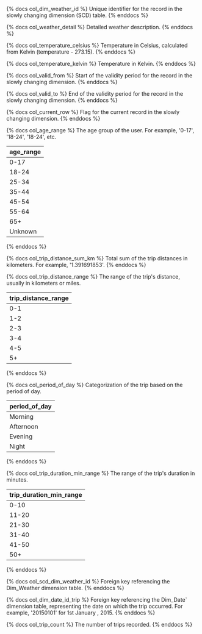 {% docs col_dim_weather_id %}
Unique identifier for the record in the slowly changing dimension (SCD) table.
{% enddocs %}

{% docs col_weather_detail %}
Detailed weather description.
{% enddocs %}

{% docs col_temperature_celsius %}
Temperature in Celsius, calculated from Kelvin (temperature - 273.15).
{% enddocs %}

{% docs col_temperature_kelvin %}
Temperature in Kelvin.
{% enddocs %}

{% docs col_valid_from %}
Start of the validity period for the record in the slowly changing dimension.
{% enddocs %}

{% docs col_valid_to %}
End of the validity period for the record in the slowly changing dimension.
{% enddocs %}

{% docs col_current_row %}
Flag for the current record in the slowly changing dimension.
{% enddocs %}

{% docs col_age_range %}
The age group of the user. For example, '0-17', '18-24', '18-24', etc.

| age_range |
|----------|
|0-17|
|18-24|
|25-34|
|35-44|
|45-54|
|55-64|
|65+|
|Unknown|

{% enddocs %}

{% docs col_trip_distance_sum_km %}
Total sum of the trip distances in kilometers. For example, '1.391691853'.
{% enddocs %}

{% docs col_trip_distance_range %}
The range of the trip's distance, usually in kilometers or miles. 

|trip_distance_range|
|-----|
|0-1|
|1-2|
|2-3|
|3-4|
|4-5|
|5+|

{% enddocs %}

{% docs col_period_of_day %}
Categorization of the trip based on the period of day.

|period_of_day|
|---------|
|Morning|
|Afternoon|
|Evening|
|Night|

{% enddocs %}

{% docs col_trip_duration_min_range %}
The range of the trip's duration in minutes.

|trip_duration_min_range|
|-----------------------|
|0-10|
|11-20|
|21-30|
|31-40|
|41-50|
|50+|

{% enddocs %}

{% docs col_scd_dim_weather_id %}
Foreign key referencing the Dim_Weather dimension table.
{% enddocs %}

{% docs col_dim_date_id_trip %}
Foreign key referencing the Dim_Date` dimension table, representing the date on which the trip occurred. For example, '20150101' for 1st January , 2015.
{% enddocs %}

{% docs col_trip_count %}
The number of trips recorded.
{% enddocs %}
